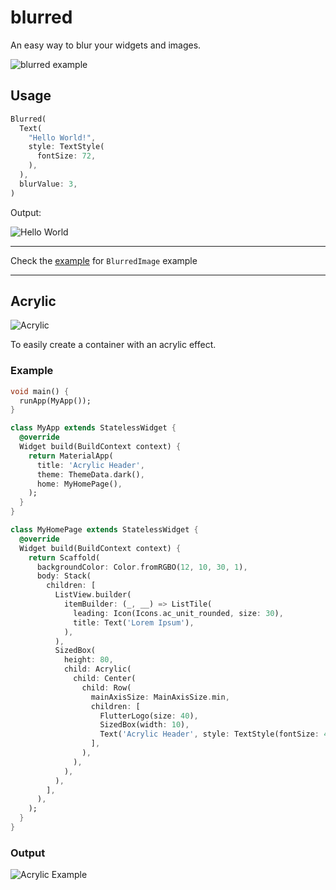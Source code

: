 # blurred

An easy way to blur your widgets and images.

![blurred example](https://user-images.githubusercontent.com/43412083/94337331-49ed6d80-0007-11eb-8c43-c8d8424c0169.gif)

## Usage

```dart
Blurred(
  Text(
    "Hello World!",
    style: TextStyle(
      fontSize: 72,
    ),
  ),
  blurValue: 3,
)
```

Output:

![Hello World](https://user-images.githubusercontent.com/43412083/94337163-1231f600-0006-11eb-9acd-689a2fb15e65.png)

---

Check the [example](./example/lib/main.dart) for `BlurredImage` example

---

## Acrylic

![Acrylic](https://user-images.githubusercontent.com/43412083/97078611-eb69de00-160a-11eb-8140-f1bd14fa4c4a.png)

To easily create a container with an acrylic effect.

### Example

```dart
void main() {
  runApp(MyApp());
}

class MyApp extends StatelessWidget {
  @override
  Widget build(BuildContext context) {
    return MaterialApp(
      title: 'Acrylic Header',
      theme: ThemeData.dark(),
      home: MyHomePage(),
    );
  }
}

class MyHomePage extends StatelessWidget {
  @override
  Widget build(BuildContext context) {
    return Scaffold(
      backgroundColor: Color.fromRGBO(12, 10, 30, 1),
      body: Stack(
        children: [
          ListView.builder(
            itemBuilder: (_, __) => ListTile(
              leading: Icon(Icons.ac_unit_rounded, size: 30),
              title: Text('Lorem Ipsum'),
            ),
          ),
          SizedBox(
            height: 80,
            child: Acrylic(
              child: Center(
                child: Row(
                  mainAxisSize: MainAxisSize.min,
                  children: [
                    FlutterLogo(size: 40),
                    SizedBox(width: 10),
                    Text('Acrylic Header', style: TextStyle(fontSize: 40)),
                  ],
                ),
              ),
            ),
          ),
        ],
      ),
    );
  }
}
```

### Output

![Acrylic Example](https://user-images.githubusercontent.com/43412083/97078282-e4da6700-1608-11eb-937d-27c3347c8638.gif)
